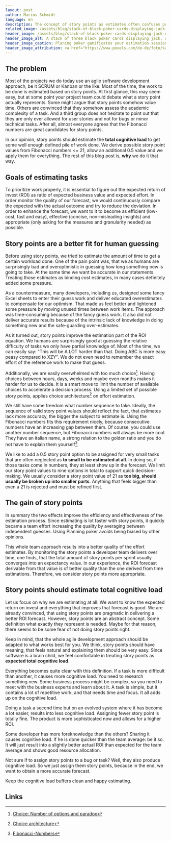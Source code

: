 ```yaml
---
layout: post
author: Marius Schmidt
language: en
description: The concept of story points as estimates often confuses people. Everything is easy if you treat them as cognitive load. 
related_image: /assets/blog/stack-of-black-poker-cards-displaying-jack-queen-and-king.jpg
header_image: /assets/blog/stack-of-black-poker-cards-displaying-jack-queen-and-king.jpg
header_image_alt: A stack of three black poker cards displaying jack, queen and king
header_image_caption: Planing poker gamificates your estimation sessions
header_image_attribution: <a href="https://www.pexels.com/de-de/foto/kasino-gluck-schwarz-spiel-4253690/">Raka Miftah</a>, <a href="https://www.pexels.com/de-de/lizenz/">Pexels Lizenz (19.11.2021)</a>, via Pexels
---
```


## The problem
Most of the projects we do today use an agile software development approach, be it SCRUM or Kanban or the like. Most of the time, the work to be done is estimated based on story points. At first glance, this may seem easy, but at some point your project team could debate what a story point actually represents. Some might argue that story points somehow value time. Others are convinced that they somehow assess the academic complexity of a task. And a third group does not hesitate to point out that they are only ever allowed for user stories and not for bugs or minor technical tasks. After all, almost everyone agrees that the Fibonacci numbers are great candidates for story points. 

In our opinion, story points should estimate the **total cognitive load** to get some well enough defined pile of work done. We derive possible story point values from Fibonacci numbers <= 21, allow an additional 0.5 value and we apply them for everything. The rest of this blog post is, **why** we do it that way.

## Goals of estimating tasks
To prioritize work properly, it is essential to figure out the expected return of invest (ROI) as ratio of expected business value and expected effort. In order monitor the quality of our forecast, we would continuously compare the expected with the actual outcome and try to reduce the deviation. In order to enhance the forecast, we want to it to become as efficient (low-cost, fast and easy), effective (concise, non-misleading insights) and appropriate (only asking for the measures and granularity needed) as possible. 

## Story points are a better fit for human guessing 
Before using story points, we tried to estimate the amount of time to get a certain workload done. One of the pain point was, that we as humans are surprisingly bad and overoptimistic in guessing how long something new is going to take. At the same time we want be accurate in our statements. Treating those estimates as binding cost estimates, in many cases definitely added some pressure. 

As a countermeasure, many developers, including us, designed some fancy Excel sheets to enter their guess work and deliver educated overestimates to compensate for our optimism. That made us feel better and lightened some pressure by moving unused times between work items. The approach was time-consuming because of the fancy guess work. It also did not deliver accurate results because of the intrinsic lack of knowledge in doing something new and the safe-guarding over-estimates. 

As it turned out, story points improve the estimation part of the ROI equation. We humans are surprisingly good at guessing the relative difficulty of tasks we only have partial knowledge of. Most of the time, we can easily say: "This will be A LOT harder than that. Doing ABC is more easy peasy compared to XZY". We do not even need to remember the exact effort of the reference work to make that guess.

Additionally, we are easily overwhelmed with too much choice[^1]. Having choices between hours, days, weeks and maybe even months makes it harder for us to decide. It is a smart move to limit the number of available choices to accelerate a decision process. Using a limited set of possible story points, applies choice architecture[^2] on effort estimation. 

We still have some freedom what number sequence to take. Ideally, the sequence of valid story point values should reflect the fact, that estimates lack more accuracy, the bigger the subject to estimate is. Using the Fibonacci numbers fits this requirement nicely, because consecutive numbers have an increasing gap between them. Of course, you could use another number sequence, but Fibonacci numbers will always be more cool. They have an italian name, a strong relation to the golden ratio and you do not have to explain them yourself[^3]. 

We like to add a 0.5 story point option to be assigned for very small tasks that are often neglected as **to small to be estimated at all**. In doing so, if those tasks come in numbers, they at least show up in the forecast. We limit our story point values to nine options in total to support quick decision-making. We usually consider a story point value of 21 as **too big, should usually be broken up into smaller parts**. Anything that feels bigger than even a 21 is rejected and must be refined first.

## The gain of story points
In summary the two effects improve the efficiency and effectiveness of the estimation process. Since estimating is lot faster with story points, it quickly became a team effort increasing the quality by averaging between independent guesses. Using Planning poker avoids being biased by other opinions. 

This whole team approach results into a better quality of the effort estimates. By monitoring the story points a developer team delivers over time, one finds, that the total amount of story points per sprint usually converges into an expectancy value. In our experience, the ROI forecast derivable from that value is of better quality than the one derived from time estimations. Therefore, we consider story points more appropriate.

## Story points should estimate total cognitive load
Let us focus on why we are estimating at all: We want to know the expected return on invest and everything that improves that forecast is good. We are already convinced, that using story points are pragmatic in delivering a better ROI forecast. However, story points are an abstract concept. Some definition what exactly they represent is needed. Maybe for that reason, there seems to be some fear of not doing story points right.

Keep in mind, that the whole agile development approach should be adapted to what works best for you. We think, story points should have meaning, that feels natural and explaining them should be very easy. Since software is a brain child, we feel comfortable in treating story points as **expected total cognitive load**.

Everything becomes quite clear with this definition. If a task is more difficult than another, it causes more cognitive load. You need to research something new. Some business process might be complex, so you need to meet with the business experts and learn about it. A task is simple, but it contains a lot of repetitive work, and that needs time and focus. It all adds up on the cognitive load.

Doing a task a second time but on an evolved system where it has become a lot easier, results into less cognitive load. Assigning fewer story point is totally fine. The product is more sophisticated now and allows for a higher ROI. 

Some developer has more foreknowledge than the others? Sharing it causes cognitive load. If he is done quicker than the team average: be it so. It will just result into a slightly better actual ROI than expected for the team average and shows good resource allocation.  

Not sure if to assign story points to a bug or task? Well, they also produce cognitive load. So we just assign them story points, because in the end, we want to obtain a more accurate forecast.

Keep the cognitive load buffers clean and happy estimating.

## Links
[^1]: [Choice: Number of options and paradox](https://en.wikipedia.org/wiki/Choice#Number_of_options_and_paradox)
[^2]: [Choice architecture](https://en.wikipedia.org/wiki/Choice_architecture)
[^3]: [Fibonacci-Numbers](https://en.wikipedia.org/wiki/Fibonacci_number)
